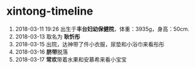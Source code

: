# xintong-timeline

1. 2018-03-11 19:26 出生于**丰台妇幼保健院**，体重：3935g，身高：50cm.
2. 2018-03-13 取名为 **耿忻彤**
3. 2018-03-15 出院，达神带了件小衣服，尿垫和小浴巾来看彤彤
4. 2018-03-16 **脐带**脱落
5. 2018-03-17 **常欢**带着水果和安慕希来看小宝宝
